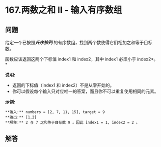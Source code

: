 # 167.两数之和 II - 输入有序数组

## 问题

给定一个已按照***升序排列*** 的有序数组，找到两个数使得它们相加之和等于目标数。

函数应该返回这两个下标值 index1 和 index2，其中 index1 必须小于 index2*。*

**说明:**

* 返回的下标值（index1 和 index2）不是从零开始的。
* 你可以假设每个输入只对应唯一的答案，而且你不可以重复使用相同的元素。

**示例:**

```
**输入:** numbers = [2, 7, 11, 15], target = 9
**输出:** [1,2]
**解释:** 2 与 7 之和等于目标数 9 。因此 index1 = 1, index2 = 2 。
```



## 解答

